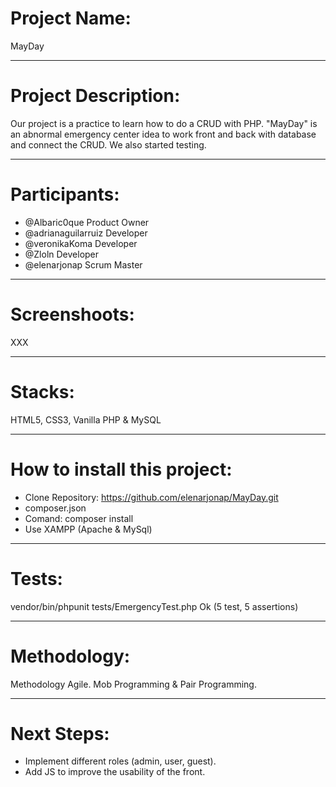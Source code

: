 # Project Name:
MayDay
***

# Project Description:
Our project is a practice to learn how to do a CRUD with PHP. "MayDay" is an abnormal emergency center idea to work front and back with database and connect the CRUD. We also started testing.

***

# Participants: 
   - @Albaric0que Product Owner
   - @adrianaguilarruiz Developer
   - @veronikaKoma Developer
   - @Zloln Developer
   - @elenarjonap Scrum Master
    
***
    
# Screenshoots:

XXX

***

# Stacks:
HTML5, CSS3, Vanilla PHP & MySQL

***

# How to install this project:
- Clone Repository: https://github.com/elenarjonap/MayDay.git
- composer.json
- Comand: composer install
- Use XAMPP (Apache & MySql)
 
***

# Tests:
vendor/bin/phpunit tests/EmergencyTest.php
Ok (5 test, 5 assertions)

***

# Methodology:
Methodology Agile. Mob Programming & Pair Programming.

***

# Next Steps:
- Implement different roles (admin, user, guest).
- Add JS to improve the usability of the front.

